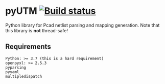 # pyUTM [![Build status](https://travis-ci.com/umd-lhcb/pyUTM.svg?branch=master)](https://travis-ci.com/umd-lhcb/pyUTM)
Python library for Pcad netlist parsing and mapping generation. Note that this
library is **not** thread-safe!

## Requirements
```
Python: >= 3.7 (this is a hard requirement)
openpyxl: >= 2.5.3
pyparsing
pyyaml
multipledispatch
```
